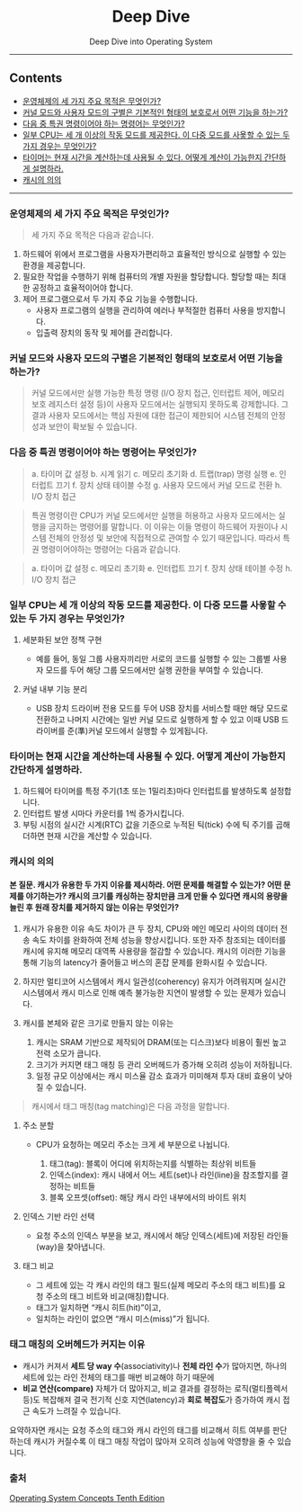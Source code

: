 <div align="center">

# Deep Dive  
Deep Dive into Operating System

--- 
</div>

## Contents
- [운영체제의 세 가지 주요 목적은 무엇인가?](#운영체제의-세-가지-주요-목적은-무엇인가)
- [커널 모드와 사용자 모드의 구별은 기본적인 형태의 보호로서 어떤 기능을 하는가?](#커널-모드와-사용자-모드의-구별은-기본적인-형태의-보호로서-어떤-기능을-하는가)
- [다음 중 특권 명령이어야 하는 명령어는 무엇인가?](#다음-중-특권-명령이어야-하는-명령어는-무엇인가)
- [일부 CPU는 세 개 이상의 작동 모드를 제공한다. 이 다중 모드를 사욯할 수 있는 두 가지 경우는 무엇인가? ](#일부-cpu는-세-개-이상의-작동-모드를-제공한다-이-다중-모드를-사욯할-수-있는-두-가지-경우는-무엇인가)
- [타이머는 현재 시간을 계산하는데 사용될 수 있다. 어떻게 계산이 가능한지 간단하게 설명하라.](#타이머는-현재-시간을-계산하는데-사용될-수-있다-어떻게-계산이-가능한지-간단하게-설명하라)
- [캐시의 의의](#캐시의-의의)
---

### 운영체제의 세 가지 주요 목적은 무엇인가?
> 세 가지 주요 목적은 다음과 같습니다. 
1. 하드웨어 위에서 프로그램을 사용자가편리하고 효율적인 방식으로 실행할 수 있는 환경을 제공합니다.
2. 필요한 작업을 수행하기 위해 컴퓨터의 개별 자원을 할당합니다. 할당할 때는 최대한 공정하고 효율적이어야 합니다.
3. 제어 프로그램으로서 두 가지 주요 기능을 수행합니다.
    - 사용자 프로그램의 실행을 관리하여 에러나 부적절한 컴퓨터 사용을 방지합니다.
    - 입출력 장치의 동작 및 제어를 관리합니다.

### 커널 모드와 사용자 모드의 구별은 기본적인 형태의 보호로서 어떤 기능을 하는가?
> 커널 모드에서만 실행 가능한 특정 명령 (I/O 장치 접근, 인터럽트 제어, 메모리 보호 레지스터 설정 등)이 사용자 모드에서는 실행되지 못하도록 강제합니다. 그 결과 사용자 모드에서는 핵심 자원에 대한 접근이 제한되어 시스템 전체의 안정성과 보안이 확보될 수 있습니다.

### 다음 중 특권 명령이어야 하는 명령어는 무엇인가?
> a. 타이머 값 설정
b. 시계 읽기
c. 메모리 초기화
d. 트랩(trap) 명령 실행
e. 인터럽트 끄기
f. 장치 상태 테이블 수정
g. 사용자 모드에서 커널 모드로 전환
h. I/O 장치 접근

> 특권 명령이란 CPU가 커널 모드에서만 실행을 허용하고 사용자 모드에서는 실행을 금지하는 명령어를 말합니다. 이 이유는 이들 명령이 하드웨어 자원이나 시스템 전체의 안정성 및 보안에 직접적으로  관여할 수 있기 때문입니다. 따라서 특권 명령이어야하는 명령어는 다음과 같습니다. 

>a. 타이머 값 설정
c. 메모리 초기화
e. 인터럽트 끄기
f. 장치 상태 테이블 수정
h. I/O 장치 접근

### 일부 CPU는 세 개 이상의 작동 모드를 제공한다. 이 다중 모드를 사욯할 수 있는 두 가지 경우는 무엇인가? 
1. 세분화된 보안 정책 구현
    - 예를 들어, 동일 그룹 사용자끼리만 서로의 코드를 실행할 수 있는 그룹별 사용자 모드를 두어 해당 그룹 모드에서만 실행 권한을 부여할 수 있습니다.

2. 커널 내부 기능 분리
    - USB 장치 드라이버 전용 모드를 두어 USB 장치를 서비스할 때만 해당 모드로 전환하고 나머지 시간에는 일반 커널 모드로 실행하게 할 수 있고 이때 USB 드라이버를 준(準)커널 모드에서 실행할 수 있게됩니다.

### 타이머는 현재 시간을 계산하는데 사용될 수 있다. 어떻게 계산이 가능한지 간단하게 설명하라.

1. 하드웨어 타이머를 특정 주기(1초 또는 1밀리초)마다 인터럽트를 발생하도록 설정합니다.
2. 인터럽트 발생 시마다 카운터를 1씩 증가시킵니다.
3. 부팅 시점의 실시간 시계(RTC) 값을 기준으로 누적된 틱(tick) 수에 틱 주기를 곱해 더하면 현재 시간을 계산할 수 있습니다.

### 캐시의 의의
#### 본 질문. 캐시가 유용한 두 가지 이유를 제시하라. 어떤 문제를 해결할 수 있는가? 어떤 문제를 야기하는가? 캐시의 크기를 캐싱하는 장치만큼 크게 만들 수 있다면 캐시의 용량을 늘린 후 원래 장치를 제거하지 않는 이유는 무엇인가?

1. 캐시가 유용한 이유
속도 차이가 큰 두 장치, CPU와 메인 메모리 사이의 데이터 전송 속도 차이를 완화하여 전체 성능을 향상시킵니다. 또한 자주 참조되는 데이터를 캐시에 유지해 메모리 대역폭 사용량을 절감할 수 있습니다. 캐시의 이러한 기능을 통해 기능의 latency가 줄어들고 버스의 혼잡 문제를 완화시킬 수 있습니다.

2. 하지만 멀티코어 시스템에서 캐시 일관성(coherency) 유지가 어려워지며 실시간 시스템에서 캐시 미스로 인해 예측 불가능한 지연이 발생할 수 있는 문제가 있습니다. 

3. 캐시를 본체와 같은 크기로 만들지 않는 이유는 
    1. 캐시는 SRAM 기반으로 제작되어 DRAM(또는 디스크)보다 비용이 훨씬 높고 전력 소모가 큽니다.
    2. 크기가 커지면 태그 매칭 등 관리 오버헤드가 증가해 오히려 성능이 저하됩니다.
    3. 일정 규모 이상에서는 캐시 미스율 감소 효과가 미미해져 투자 대비 효용이 낮아질 수 있습니다.

> 캐시에서 태그 매칭(tag matching)은 다음 과정을 말합니다.

1. 주소 분할

   * CPU가 요청하는 메모리 주소는 크게 세 부분으로 나뉩니다.

     1. 태그(tag): 블록이 어디에 위치하는지를 식별하는 최상위 비트들
     2. 인덱스(index): 캐시 내에서 어느 세트(set)나 라인(line)을 참조할지를 결정하는 비트들
     3. 블록 오프셋(offset): 해당 캐시 라인 내부에서의 바이트 위치

2. 인덱스 기반 라인 선택

   * 요청 주소의 인덱스 부분을 보고, 캐시에서 해당 인덱스(세트)에 저장된 라인들(way)을 찾아냅니다.

3. 태그 비교

   * 그 세트에 있는 각 캐시 라인의 태그 필드(실제 메모리 주소의 태그 비트)를
     요청 주소의 태그 비트와 비교(매칭)합니다.
   * 태그가 일치하면 “캐시 히트(hit)”이고,
   * 일치하는 라인이 없으면 “캐시 미스(miss)”가 됩니다.


### 태그 매칭의 오버헤드가 커지는 이유

* 캐시가 커져서 **세트 당 way 수**(associativity)나 **전체 라인 수**가 많아지면, 하나의 세트에 있는 라인 전체의 태그를 매번 비교해야 하기 때문에
* **비교 연산(compare)** 자체가 더 많아지고, 비교 결과를 결정하는 로직(멀티플렉서 등)도 복잡해져 결국 전기적 신호 지연(latency)과 **회로 복잡도**가 증가하여 캐시 접근 속도가 느려질 수 있습니다.

요약하자면 캐시는 요청 주소의 태그와 캐시 라인의 태그를 비교해서 히트 여부를 판단하는데
캐시가 커질수록 이 태그 매칭 작업이 많아져 오히려 성능에 악영향을 줄 수 있습니다.


### 출처 
[Operating System Concepts
Tenth Edition](https://codex.cs.yale.edu/avi/os-book/OS10/practice-exercises/index-solu.html)
